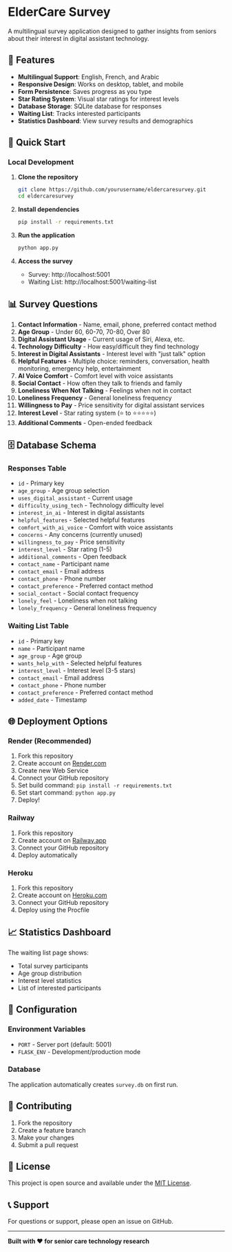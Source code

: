 # ElderCare Survey

A multilingual survey application designed to gather insights from seniors about their interest in digital assistant technology.

## 🌟 Features

- **Multilingual Support**: English, French, and Arabic
- **Responsive Design**: Works on desktop, tablet, and mobile
- **Form Persistence**: Saves progress as you type
- **Star Rating System**: Visual star ratings for interest levels
- **Database Storage**: SQLite database for responses
- **Waiting List**: Tracks interested participants
- **Statistics Dashboard**: View survey results and demographics

## 🚀 Quick Start

### Local Development

1. **Clone the repository**
   ```bash
   git clone https://github.com/yourusername/eldercaresurvey.git
   cd eldercaresurvey
   ```

2. **Install dependencies**
   ```bash
   pip install -r requirements.txt
   ```

3. **Run the application**
   ```bash
   python app.py
   ```

4. **Access the survey**
   - Survey: http://localhost:5001
   - Waiting List: http://localhost:5001/waiting-list

## 📊 Survey Questions

1. **Contact Information** - Name, email, phone, preferred contact method
2. **Age Group** - Under 60, 60-70, 70-80, Over 80
3. **Digital Assistant Usage** - Current usage of Siri, Alexa, etc.
4. **Technology Difficulty** - How easy/difficult they find technology
5. **Interest in Digital Assistants** - Interest level with "just talk" option
6. **Helpful Features** - Multiple choice: reminders, conversation, health monitoring, emergency help, entertainment
7. **AI Voice Comfort** - Comfort level with voice assistants
8. **Social Contact** - How often they talk to friends and family
9. **Loneliness When Not Talking** - Feelings when not in contact
10. **Loneliness Frequency** - General loneliness frequency
11. **Willingness to Pay** - Price sensitivity for digital assistant services
12. **Interest Level** - Star rating system (⭐ to ⭐⭐⭐⭐⭐)
13. **Additional Comments** - Open-ended feedback

## 🗄️ Database Schema

### Responses Table
- `id` - Primary key
- `age_group` - Age group selection
- `uses_digital_assistant` - Current usage
- `difficulty_using_tech` - Technology difficulty level
- `interest_in_ai` - Interest in digital assistants
- `helpful_features` - Selected helpful features
- `comfort_with_ai_voice` - Comfort with voice assistants
- `concerns` - Any concerns (currently unused)
- `willingness_to_pay` - Price sensitivity
- `interest_level` - Star rating (1-5)
- `additional_comments` - Open feedback
- `contact_name` - Participant name
- `contact_email` - Email address
- `contact_phone` - Phone number
- `contact_preference` - Preferred contact method
- `social_contact` - Social contact frequency
- `lonely_feel` - Loneliness when not talking
- `lonely_frequency` - General loneliness frequency

### Waiting List Table
- `id` - Primary key
- `name` - Participant name
- `age_group` - Age group
- `wants_help_with` - Selected helpful features
- `interest_level` - Interest level (3-5 stars)
- `contact_email` - Email address
- `contact_phone` - Phone number
- `contact_preference` - Preferred contact method
- `added_date` - Timestamp

## 🌐 Deployment Options

### Render (Recommended)
1. Fork this repository
2. Create account on [Render.com](https://render.com)
3. Create new Web Service
4. Connect your GitHub repository
5. Set build command: `pip install -r requirements.txt`
6. Set start command: `python app.py`
7. Deploy!

### Railway
1. Fork this repository
2. Create account on [Railway.app](https://railway.app)
3. Connect your GitHub repository
4. Deploy automatically

### Heroku
1. Fork this repository
2. Create account on [Heroku.com](https://heroku.com)
3. Connect your GitHub repository
4. Deploy using the Procfile

## 📈 Statistics Dashboard

The waiting list page shows:
- Total survey participants
- Age group distribution
- Interest level statistics
- List of interested participants

## 🔧 Configuration

### Environment Variables
- `PORT` - Server port (default: 5001)
- `FLASK_ENV` - Development/production mode

### Database
The application automatically creates `survey.db` on first run.

## 🤝 Contributing

1. Fork the repository
2. Create a feature branch
3. Make your changes
4. Submit a pull request

## 📝 License

This project is open source and available under the [MIT License](LICENSE).

## 📞 Support

For questions or support, please open an issue on GitHub.

---

**Built with ❤️ for senior care technology research** 